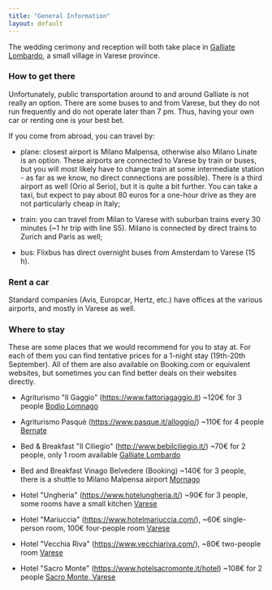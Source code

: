 ```yaml
---
title: "General Information"
layout: default
---
```


The wedding cerimony and reception will both take place in [Galliate Lombardo](https://maps.app.goo.gl/xAy4S327aN14Aw997), a small village in Varese province.

### How to get there

Unfortunately, public transportation around to and around Galliate is not really an option. There are some buses to and from Varese, but they do not run frequently and do not operate later than 7 pm. 
Thus, having your own car or renting one is your best bet.
 
If you come from abroad, you can travel by:

* plane: closest airport is Milano Malpensa, otherwise also Milano Linate is an option.
  These airports are connected to Varese by train or buses, but you will most likely have to change train at some intermediate station - as far as we know, no direct connections are possible).
  There is a third airport as well (Orio al Serio), but it is quite a bit further.
  You can take a taxi, but expect to pay about 80 euros for a one-hour drive as they are not particularly cheap in Italy;

* train: you can travel from Milan to Varese with suburban trains every 30 minutes (~1 hr trip with line S5). Milano is connected by direct trains to Zurich and Paris as well;

* bus: Flixbus has direct overnight buses from Amsterdam to Varese (15 h).


### Rent a car
Standard companies (Avis, Europcar, Hertz, etc.) have offices at the various airports, and mostly in Varese as well.



### Where to stay
These are some places that we would recommend for you to stay at. For each of them you can find tentative prices for a 1-night stay (19th-20th September). All of them are also available on Booking.com or equivalent websites, but sometimes you can find better deals on their websites directly.

* Agriturismo "Il Gaggio" (https://www.fattoriagaggio.it) ~120€ for 3 people [Bodio Lomnago](https://maps.app.goo.gl/ykFawXXfXEz2XjYW6)

* Agriturismo Pasquè (https://www.pasque.it/alloggio/) ~110€ for 4 people [Bernate](https://maps.app.goo.gl/eP66RWMeqY56XHwn7)

* Bed & Breakfast "Il Ciliegio" (http://www.bebilciliegio.it/) ~70€ for 2 people, only 1 room available [Galliate Lombardo](https://maps.app.goo.gl/xAy4S327aN14Aw997)

* Bed and Breakfast Vinago Belvedere (Booking) ~140€ for 3 people, there is a shuttle to Milano Malpensa airport [Mornago](https://maps.app.goo.gl/FeuoZihW29ANscxt8)

* Hotel "Ungheria" (https://www.hotelungheria.it/) ~90€ for 3 people, some rooms have a small kitchen [Varese](https://maps.app.goo.gl/Cr2HgdKqhv7YmCf48)

* Hotel "Mariuccia" (https://www.hotelmariuccia.com/), ~60€ single-person room, 100€ four-people room [Varese](https://maps.app.goo.gl/Cr2HgdKqhv7YmCf48)

* Hotel "Vecchia Riva" (https://www.vecchiariva.com/), ~80€ two-people room [Varese](https://maps.app.goo.gl/Cr2HgdKqhv7YmCf48)

* Hotel "Sacro Monte" (https://www.hotelsacromonte.it/hotel) ~108€ for 2 people [Sacro Monte, Varese](https://maps.app.goo.gl/LoPAEW2cRHDjZwu4A)
